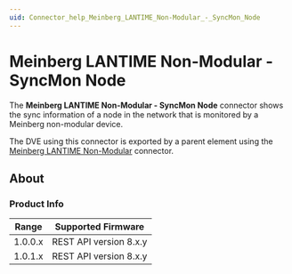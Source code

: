 ```yaml
---
uid: Connector_help_Meinberg_LANTIME_Non-Modular_-_SyncMon_Node
---
```


# Meinberg LANTIME Non-Modular - SyncMon Node

The **Meinberg LANTIME Non-Modular - SyncMon Node** connector shows the sync information of a node in the network that is monitored by a Meinberg non-modular device.

The DVE using this connector is exported by a parent element using the [Meinberg LANTIME Non-Modular](xref:Connector_help_Meinberg_LANTIME_Non-Modular) connector.

## About

### Product Info

| **Range** | **Supported Firmware**  |
|-----------|-------------------------|
| 1.0.0.x   | REST API version 8.x.y  |
| 1.0.1.x   | REST API version 8.x.y  |
